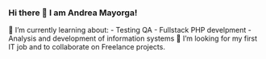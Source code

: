 ### Hi there 👋 I am Andrea Mayorga! 

🌱 I’m currently learning about:
    - Testing QA
    - Fullstack PHP develpment
    - Analysis and development of information systems
👯 I’m looking for my first IT job and to collaborate on Freelance projects.
